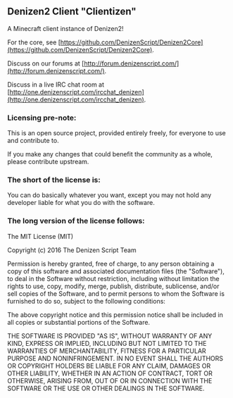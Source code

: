 Denizen2 Client "Clientizen"
----------------------------

A Minecraft client instance of Denizen2!

For the core, see [https://github.com/DenizenScript/Denizen2Core](https://github.com/DenizenScript/Denizen2Core).

Discuss on our forums at [http://forum.denizenscript.com/](http://forum.denizenscript.com/).

Discuss in a live IRC chat room at [http://one.denizenscript.com/ircchat_denizen](http://one.denizenscript.com/ircchat_denizen).

### Licensing pre-note:

This is an open source project, provided entirely freely, for everyone to use and contribute to.

If you make any changes that could benefit the community as a whole, please contribute upstream.

### The short of the license is:

You can do basically whatever you want, except you may not hold any developer liable for what you do with the software.

### The long version of the license follows:

The MIT License (MIT)

Copyright (c) 2016 The Denizen Script Team

Permission is hereby granted, free of charge, to any person obtaining a copy
of this software and associated documentation files (the "Software"), to deal
in the Software without restriction, including without limitation the rights
to use, copy, modify, merge, publish, distribute, sublicense, and/or sell
copies of the Software, and to permit persons to whom the Software is
furnished to do so, subject to the following conditions:

The above copyright notice and this permission notice shall be included in all
copies or substantial portions of the Software.

THE SOFTWARE IS PROVIDED "AS IS", WITHOUT WARRANTY OF ANY KIND, EXPRESS OR
IMPLIED, INCLUDING BUT NOT LIMITED TO THE WARRANTIES OF MERCHANTABILITY,
FITNESS FOR A PARTICULAR PURPOSE AND NONINFRINGEMENT. IN NO EVENT SHALL THE
AUTHORS OR COPYRIGHT HOLDERS BE LIABLE FOR ANY CLAIM, DAMAGES OR OTHER
LIABILITY, WHETHER IN AN ACTION OF CONTRACT, TORT OR OTHERWISE, ARISING FROM,
OUT OF OR IN CONNECTION WITH THE SOFTWARE OR THE USE OR OTHER DEALINGS IN THE
SOFTWARE.
